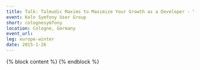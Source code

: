 ```yaml
---
title: Talk: Talmudic Maxims to Maximize Your Growth as a Developer - Yitzchok Willroth
event: Koln Symfony User Group
short: colognesymfony
location: Cologne, Germany
event_url: 
leg: europe-winter
date: 2015-1-26
---
```

{% block content %}
{% endblock %}